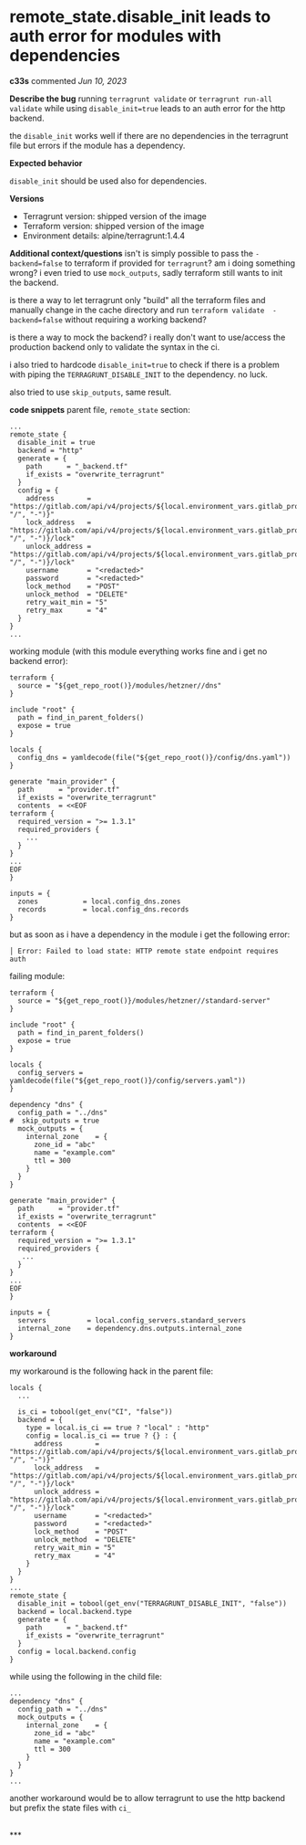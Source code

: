 # remote_state.disable_init leads to auth error for modules with dependencies

**c33s** commented *Jun 10, 2023*

**Describe the bug**
running `terragrunt validate` or `terragrunt run-all validate` while using `disable_init=true` leads to an auth error for the http backend.

the `disable_init` works well if there are no dependencies in the terragrunt file but errors if the module has a dependency.

**Expected behavior**

`disable_init` should be used also for dependencies.

**Versions**
- Terragrunt version: shipped version of the image
- Terraform version: shipped version of the image
- Environment details: alpine/terragrunt:1.4.4

**Additional context/questions**
isn't is simply possible to pass the `-backend=false` to terraform if provided for `terragrunt`? 
am i doing something wrong? i even tried to use `mock_outputs`, sadly terraform still wants to init the backend.

is there a way to let terragrunt only "build" all the terraform files and manually change in the cache directory and run `terraform validate  -backend=false` without requiring a working backend?

is there a way to mock the backend? i really don't want to use/access the production backend only to validate the syntax in the ci.

i also tried to hardcode `disable_init=true` to check if there is a problem with piping the `TERRAGRUNT_DISABLE_INIT` to the dependency. no luck.

also tried to use `skip_outputs`, same result.

**code snippets**
parent file, `remote_state` section:
```hcl
...
remote_state {
  disable_init = true
  backend = "http"
  generate = {
    path      = "_backend.tf"
    if_exists = "overwrite_terragrunt"
  }
  config = {
    address        = "https://gitlab.com/api/v4/projects/${local.environment_vars.gitlab_project_id}/terraform/state/${replace(path_relative_to_include(), "/", "-")}"
    lock_address   = "https://gitlab.com/api/v4/projects/${local.environment_vars.gitlab_project_id}/terraform/state/${replace(path_relative_to_include(), "/", "-")}/lock"
    unlock_address = "https://gitlab.com/api/v4/projects/${local.environment_vars.gitlab_project_id}/terraform/state/${replace(path_relative_to_include(), "/", "-")}/lock"
    username       = "<redacted>"
    password       = "<redacted>"
    lock_method    = "POST"
    unlock_method  = "DELETE"
    retry_wait_min = "5"
    retry_max      = "4"
  }
}
...
```

working module (with this module everything works fine and i get no backend error):
```hcl
terraform {
  source = "${get_repo_root()}/modules/hetzner//dns"
}

include "root" {
  path = find_in_parent_folders()
  expose = true
}

locals {
  config_dns = yamldecode(file("${get_repo_root()}/config/dns.yaml"))
}

generate "main_provider" {
  path      = "provider.tf"
  if_exists = "overwrite_terragrunt"
  contents  = <<EOF
terraform {
  required_version = ">= 1.3.1"
  required_providers {
    ...
  }
}
...
EOF
}

inputs = {
  zones           = local.config_dns.zones
  records         = local.config_dns.records
}

```

but as soon as i have a dependency in the module i get the following error:

```
│ Error: Failed to load state: HTTP remote state endpoint requires auth
```

failing module:
```hcl
terraform {
  source = "${get_repo_root()}/modules/hetzner//standard-server"
}

include "root" {
  path = find_in_parent_folders()
  expose = true
}

locals {
  config_servers = yamldecode(file("${get_repo_root()}/config/servers.yaml"))
}

dependency "dns" {
  config_path = "../dns"
#  skip_outputs = true
  mock_outputs = {
    internal_zone    = {
      zone_id = "abc"
      name = "example.com"
      ttl = 300
    }
  }
}

generate "main_provider" {
  path      = "provider.tf"
  if_exists = "overwrite_terragrunt"
  contents  = <<EOF
terraform {
  required_version = ">= 1.3.1"
  required_providers {
   ...
  }
}
...
EOF
}

inputs = {
  servers          = local.config_servers.standard_servers
  internal_zone    = dependency.dns.outputs.internal_zone
}

```

**workaround**

my workaround is the following hack in the parent file:
```hcl
locals {
  ...

  is_ci = tobool(get_env("CI", "false"))
  backend = {
    type = local.is_ci == true ? "local" : "http"
    config = local.is_ci == true ? {} : {
      address        = "https://gitlab.com/api/v4/projects/${local.environment_vars.gitlab_project_id}/terraform/state/${replace(path_relative_to_include(), "/", "-")}"
      lock_address   = "https://gitlab.com/api/v4/projects/${local.environment_vars.gitlab_project_id}/terraform/state/${replace(path_relative_to_include(), "/", "-")}/lock"
      unlock_address = "https://gitlab.com/api/v4/projects/${local.environment_vars.gitlab_project_id}/terraform/state/${replace(path_relative_to_include(), "/", "-")}/lock"
      username       = "<redacted>"
      password       = "<redacted>"
      lock_method    = "POST"
      unlock_method  = "DELETE"
      retry_wait_min = "5"
      retry_max      = "4"
    }
  }
}
...
remote_state {
  disable_init = tobool(get_env("TERRAGRUNT_DISABLE_INIT", "false"))
  backend = local.backend.type
  generate = {
    path      = "_backend.tf"
    if_exists = "overwrite_terragrunt"
  }
  config = local.backend.config
}
```
while using the following in the child file:

```hcl
...
dependency "dns" {
  config_path = "../dns"
  mock_outputs = {
    internal_zone    = {
      zone_id = "abc"
      name = "example.com"
      ttl = 300
    }
  }
}
...
```

another workaround would be to allow terragrunt to use the http backend but prefix the state files with `ci_`



<br />
***


